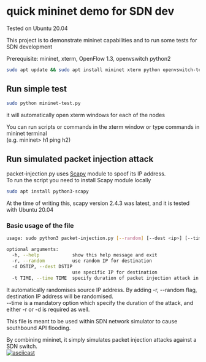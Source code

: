 # quick mininet demo for SDN dev

Tested on Ubuntu 20.04  

This project is to demonstrate mininet capabilities and to run some tests for SDN development  

Prerequisite: mininet, xterm, OpenFlow 1.3, openvswitch python2
```sh
sudo apt update && sudo apt install mininet xterm python openvswitch-testcontroller
```

## Run simple test
```sh
sudo python mininet-test.py
```
it will automatically open xterm windows for each of the nodes  

You can run scripts or commands in the xterm window or type commands in mininet terminal  
(e.g. mininet> h1 ping h2)  

## Run simulated packet injection attack
packet-injection.py uses [Scapy](https://github.com/secdev/scapy) module to spoof its IP address.  
To run the script you need to install Scapy module locally
```sh
sudo apt install python3-scapy
```
At the time of writing this, scapy version 2.4.3 was latest, and it is tested with Ubuntu 20.04  

### Basic usage of the file
```sh
usage: sudo python3 packet-injection.py [--random] [--dest <ip>] [--time <duration of packet injection attack>] [--help]

optional arguments:
  -h, --help            show this help message and exit
  -r, --random          use random IP for destination
  -d DSTIP, --dest DSTIP
                        use specific IP for destination
  -t TIME, --time TIME  specify duration of packet injection attack in seconds
```
It automatically randomises source IP address. By adding -r, --random flag, destination IP address will be randomised.  
--time is a mandatory option which specify the duration of the attack, and either -r or -d is required as well.  

This file is meant to be used within SDN network simulator to cause southbound API flooding.  

By combining mininet, it simply simulates packet injection attacks against a SDN switch.  
[![asciicast](https://asciinema.org/a/359459.svg)](https://asciinema.org/a/359459)
